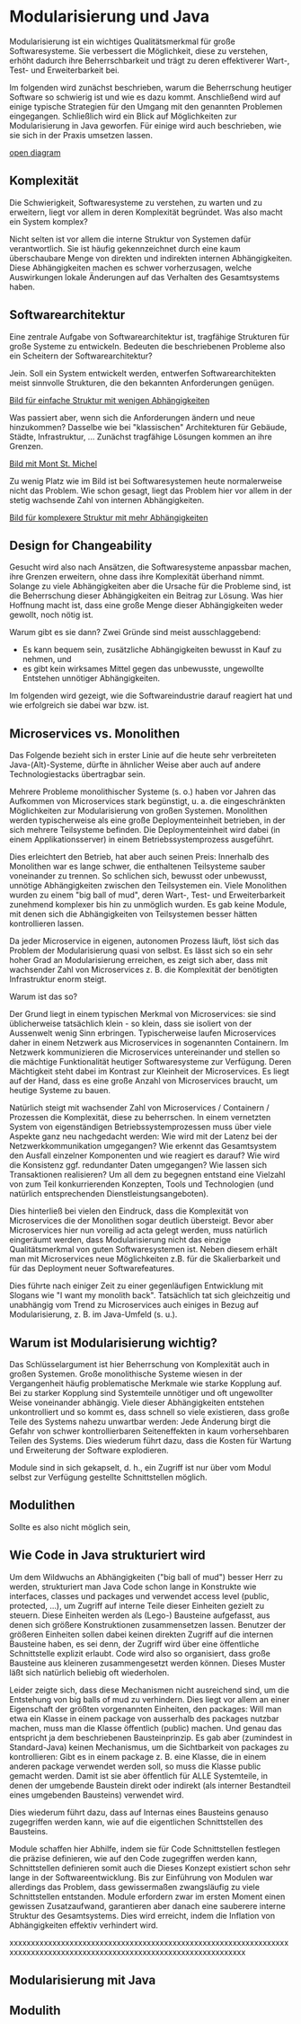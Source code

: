 # Modularisierung und Java

Modularisierung ist ein wichtiges Qualitätsmerkmal für große Softwaresysteme. Sie verbessert die Möglichkeit, diese zu verstehen, erhöht dadurch ihre Beherrschbarkeit und trägt zu deren effektiverer Wart-, Test- und Erweiterbarkeit bei. 

Im folgenden wird zunächst beschrieben, warum die Beherrschung heutiger Software so schwierig ist und wie es dazu kommt. Anschließend wird auf einige typische Strategien für den Umgang mit den genannten Problemen eingegangen. Schließlich wird ein Blick auf Möglichkeiten zur Modularisierung in Java geworfen. Für einige wird auch beschrieben, wie sie sich in der Praxis umsetzen lassen.

<!---
[open diagram](test.drawio)

[open diagram](test.svg)
-->
[open diagram](test_mit_include.svg)

## Komplexität

Die Schwierigkeit, Softwaresysteme zu verstehen, zu warten und zu erweitern, liegt vor allem in deren Komplexität begründet. Was also macht ein System komplex?

Nicht selten ist vor allem die interne Struktur von Systemen dafür verantwortlich. Sie ist häufig gekennzeichnet durch eine kaum überschaubare Menge von direkten und indirekten internen Abhängigkeiten. Diese Abhängigkeiten machen es schwer vorherzusagen, welche Auswirkungen lokale Änderungen auf das Verhalten des Gesamtsystems haben.

## Softwarearchitektur

Eine zentrale Aufgabe von Softwarearchitektur ist, tragfähige Strukturen für große Systeme zu entwickeln. Bedeuten die beschriebenen Probleme also ein Scheitern der Softwarearchitektur?

Jein. Soll ein System entwickelt werden, entwerfen Softwarearchitekten meist sinnvolle Strukturen, die den bekannten Anforderungen genügen.

[Bild für einfache Struktur mit wenigen Abhängigkeiten]()

Was passiert aber, wenn sich die Anforderungen ändern und neue hinzukommen? Dasselbe wie bei "klassischen" Architekturen für Gebäude, Städte, Infrastruktur, ... Zunächst tragfähige Lösungen kommen an ihre Grenzen.

[Bild mit Mont St. Michel]()

Zu wenig Platz wie im Bild ist bei Softwaresystemen heute normalerweise nicht das Problem. Wie schon gesagt, liegt das Problem hier vor allem in der stetig wachsende Zahl von internen Abhängigkeiten.

[Bild für komplexere Struktur mit mehr Abhängigkeiten]()

## Design for Changeability

Gesucht wird also nach Ansätzen, die Softwaresysteme anpassbar machen, ihre Grenzen erweitern, ohne dass ihre Komplexität überhand nimmt. Solange zu viele Abhängigkeiten aber die Ursache für die Probleme sind, ist die Beherrschung dieser Abhängigkeiten ein Beitrag zur Lösung. Was hier Hoffnung macht ist, dass eine große Menge dieser Abhängigkeiten weder gewollt, noch nötig ist.

Warum gibt es sie dann? Zwei Gründe sind meist ausschlaggebend:

- Es kann bequem sein, zusätzliche Abhängigkeiten bewusst in Kauf zu nehmen, und
- es gibt kein wirksames Mittel gegen das unbewusste, ungewollte Entstehen unnötiger Abhängigkeiten.

Im folgenden wird gezeigt, wie die Softwareindustrie darauf reagiert hat und wie erfolgreich sie dabei war bzw. ist.

## Microservices vs. Monolithen

Das Folgende bezieht sich in erster Linie auf die heute sehr verbreiteten Java-(Alt)-Systeme, dürfte in ähnlicher Weise aber auch auf andere Technologiestacks übertragbar sein.

Mehrere Probleme monolithischer Systeme (s. o.) haben vor Jahren das Aufkommen von Microservices stark begünstigt, u. a. die eingeschränkten Möglichkeiten zur Modularisierung von großen Systemen. Monolithen werden typischerweise als eine große Deploymenteinheit betrieben, in der sich mehrere Teilsysteme befinden. Die Deploymenteinheit wird dabei (in einem Applikationsserver) in einem Betriebssystemprozess ausgeführt.

Dies erleichtert den Betrieb, hat aber auch seinen Preis: Innerhalb des Monolithen war es lange schwer, die enthaltenen Teilsysteme sauber voneinander zu trennen. So schlichen sich, bewusst oder unbewusst, unnötige Abhängigkeiten zwischen den Teilsystemen ein. Viele Monolithen wurden zu einem "big ball of mud", deren Wart-, Test- und Erweiterbarkeit zunehmend komplexer bis hin zu unmöglich wurden. Es gab keine Module, mit denen sich die Abhängigkeiten von Teilsystemen besser hätten kontrollieren lassen.

Da jeder Microservice in eigenen, autonomen Prozess läuft, löst sich das Problem der Modularisierung quasi von selbst. Es lässt sich so ein sehr hoher Grad an Modularisierung erreichen, es zeigt sich aber, dass mit wachsender Zahl von Microservices z. B. die Komplexität der benötigten Infrastruktur enorm steigt.

Warum ist das so?

Der Grund liegt in einem typischen Merkmal von Microservices: sie sind üblicherweise tatsächlich klein - so klein, dass sie isoliert von der Aussenwelt wenig Sinn erbringen. Typischerweise laufen Microservices daher in einem Netzwerk aus Microservices in sogenannten Containern. Im Netzwerk kommunizieren die Microservices untereinander und stellen so die mächtige Funktionalität heutiger Softwaresysteme zur Verfügung. Deren Mächtigkeit steht dabei im Kontrast zur Kleinheit der Microservices. Es liegt auf der Hand, dass es eine große Anzahl von Microservices braucht, um heutige Systeme zu bauen.

Natürlich steigt mit wachsender Zahl von Microservices / Containern / Prozessen die Komplexität, diese zu beherrschen. In einem vernetzten System von eigenständigen Betriebssystemprozessen muss über viele Aspekte ganz neu nachgedacht werden: Wie wird mit der Latenz bei der Netzwerkkommunikation umgegangen? Wie erkennt das Gesamtsystem den Ausfall einzelner Komponenten und wie reagiert es darauf? Wie wird die Konsistenz ggf. redundanter Daten umgegangen? Wie lassen sich Transaktionen realisieren? Um all dem zu begegnen entstand eine Vielzahl von zum Teil konkurrierenden Konzepten, Tools und Technologien (und natürlich entsprechenden Dienstleistungsangeboten).

Dies hinterließ bei vielen den Eindruck, dass die Komplexität von Microservices die der Monolithen sogar deutlich übersteigt. Bevor aber Microservices hier nun voreilig ad acta gelegt werden, muss natürlich eingeräumt werden, dass Modularisierung nicht das einzige Qualitätsmerkmal von guten Softwaresystemen ist. Neben diesem erhält man mit Microservices neue Möglichkeiten z.B. für die Skalierbarkeit und für das Deployment neuer Softwarefeatures.

Dies führte nach einiger Zeit zu einer gegenläufigen Entwicklung mit Slogans wie "I want my monolith back". Tatsächlich tat sich gleichzeitig und unabhängig vom Trend zu Microservices auch einiges in Bezug auf Modularisierung, z. B. im Java-Umfeld (s. u.).

## Warum ist Modularisierung wichtig?

Das Schlüsselargument ist hier Beherrschung von Komplexität auch in großen Systemen. Große monolithische Systeme wiesen in der Vergangenheit häufig problematische Merkmale wie starke Kopplung auf. Bei zu starker Kopplung sind Systemteile unnötiger und oft ungewollter Weise voneinander abhängig. Viele dieser Abhängigkeiten entstehen unkontrolliert und so kommt es, dass schnell so viele existieren, dass große Teile des Systems nahezu unwartbar werden: Jede Änderung birgt die Gefahr von schwer kontrollierbaren Seiteneffekten in kaum vorhersehbaren Teilen des Systems. Dies wiederum führt dazu, dass die Kosten für Wartung und Erweiterung der Software explodieren.

Module sind in sich gekapselt, d. h., ein Zugriff ist nur über vom Modul selbst zur Verfügung gestellte Schnittstellen möglich.

## Modulithen

Sollte es also nicht möglich sein,

## Wie Code in Java strukturiert wird

Um dem Wildwuchs an Abhängigkeiten ("big ball of mud") besser Herr zu werden, strukturiert man Java Code schon lange in
Konstrukte wie interfaces, classes und packages und verwendet access level (public, protected, ...), um Zugriff auf
interne Teile dieser Einheiten gezielt zu steuern. Diese Einheiten werden als (Lego-) Bausteine aufgefasst, aus denen
sich größere Konstruktionen zusammensetzen lassen. Benutzer der größeren Einheiten sollen dabei keinen direkten Zugriff
auf die internen Bausteine haben, es sei denn, der Zugriff wird über eine öffentliche Schnittstelle explizit erlaubt.
Code wird also so organisiert, dass große Bausteine aus kleineren zusammengesetzt werden können. Dieses Muster läßt sich
natürlich beliebig oft wiederholen.

Leider zeigte sich, dass diese Mechanismen nicht ausreichend sind, um die Entstehung von big balls of mud zu
verhindern. Dies liegt vor allem an einer Eigenschaft der größten vorgenannten Einheiten, den packages: Will man etwa
ein Klasse in einem package von ausserhalb des packages nutzbar machen, muss man die Klasse öffentlich (public) machen.
Und genau das entspricht ja dem beschriebenen Bausteinprinzip. Es gab aber (zumindest in Standard-Java) keinen
Mechanismus, um die Sichtbarkeit von packages zu kontrollieren: Gibt es in einem package z. B. eine Klasse, die in einem
anderen package verwendet werden soll, so muss die Klasse public gemacht werden. Damit ist sie aber öffentlich für ALLE
Systemteile, in denen der umgebende Baustein direkt oder indirekt (als interner Bestandteil eines umgebenden Bausteins)
verwendet wird.

Dies wiederum führt dazu, dass auf Internas eines Bausteins genauso zugegriffen werden kann, wie auf die eigentlichen
Schnittstellen des Bausteins.

Module schaffen hier Abhilfe, indem sie für Code Schnittstellen festlegen die präzise definieren, wie auf den Code
zugegriffen werden kann, Schnittstellen definieren somit auch die Dieses Konzept existiert schon sehr lange in der Softwareentwicklung. Bis zur Einführung von
Modulen war allerdings das Problem, dass gewissermaßen zwangsläufig zu viele Schnittstellen entstanden.
Module erfordern zwar im ersten Moment einen gewissen Zusatzaufwand, garantieren aber danach eine sauberere interne
Struktur des Gesamtsystems. Dies wird erreicht, indem die Inflation von Abhängigkeiten effektiv verhindert wird.

xxxxxxxxxxxxxxxxxxxxxxxxxxxxxxxxxxxxxxxxxxxxxxxxxxxxxxxxxxxxxxxxxxxxxxxxxxxxxxxxxxxxxxxxxxxxxxxxxxxxxxxxxxxxxxxxxxxxxxxx

## Modularisierung mit Java



## Modulith
